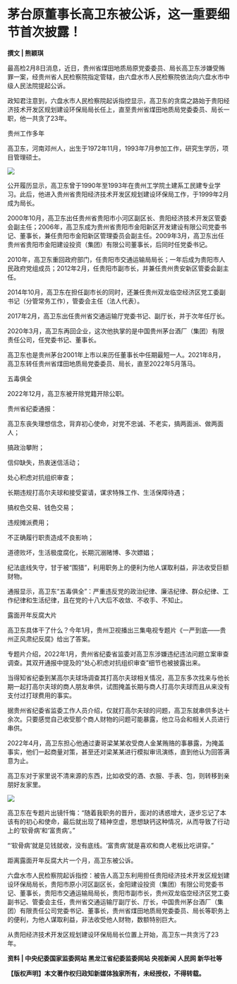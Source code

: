 # 茅台原董事长高卫东被公诉，这一重要细节首次披露！

**撰文 | 熊颖琪**

最高检2月8日消息，近日，贵州省煤田地质局原党委委员、局长高卫东涉嫌受贿罪一案，经贵州省人民检察院指定管辖，由六盘水市人民检察院依法向六盘水市中级人民法院提起公诉。

政知君注意到，六盘水市人民检察院起诉指控显示，高卫东的贪腐之路始于贵阳经济技术开发区规划建设环保局局长任上，直至贵州省煤田地质局党委委员、局长一职，他一共贪了23年。

贵州工作多年

高卫东，河南邓州人，出生于1972年11月，1993年7月参加工作，研究生学历，项目管理硕士。

![](https://inews.gtimg.com/news_bt/OIfwDBcoXiRLk3gQVexOR6jQ7-UEbklS2bWFoTRVFz_VkAA/1000)

公开履历显示，高卫东曾于1990年至1993年在贵州工学院土建系工民建专业学习。此后，他进入贵州省贵阳经济技术开发区规划建设环保局工作，于1999年2月成为局长。

2000年10月，高卫东出任贵州省贵阳市小河区副区长、贵阳经济技术开发区管委会副主任；2006年，高卫东成为贵州省贵阳市金阳新区开发建设有限公司党委书记、董事长，兼任贵阳市金阳新区管理委员会副主任。2009年3月，高卫东出任贵州省贵阳市金阳建设投资（集团）有限公司董事长，后同时任党委书记。

2010年，高卫东重回政府部门，任贵阳市交通运输局局长；一年后成为贵阳市人民政府党组成员；2012年2月，任贵阳市副市长，并兼任贵州贵安新区管委会副主任。

2014年10月，高卫东在担任副市长的同时，还兼任贵州双龙临空经济区党工委副书记（分管常务工作），管委会主任（法人代表）。

2017年2月，高卫东出任贵州省交通运输厅党委书记、副厅长，并于次年任厅长。

2020年3月，高卫东再回企业，这次他执掌的是中国贵州茅台酒厂（集团）有限责任公司，任党委书记、董事长。

高卫东也是贵州茅台2001年上市以来历任董事长中任期最短一人。2021年8月，高卫东转任贵州省煤田地质局党委委员、局长，直至2022年5月落马。

五毒俱全

2022年12月，高卫东被开除党籍开除公职。

贵州省纪委通报：

高卫东丧失理想信念，背弃初心使命，对党不忠诚、不老实，搞两面派、做两面人；

搞政治攀附；

信仰缺失，热衷迷信活动；

处心积虑对抗组织审查；

长期违规打高尔夫球和接受宴请，谋求特殊工作、生活保障待遇；

搞权色交易、钱色交易；

违规摊派费用；

不正确履行职责造成不良影响；

道德败坏，生活极度腐化，长期沉溺赌博、多次嫖娼；

纪法底线失守，甘于被“围猎”，利用职务上的便利为他人谋取利益，非法收受巨额财物。

通报显示，高卫东“五毒俱全”：严重违反党的政治纪律、廉洁纪律、群众纪律、工作纪律和生活纪律，且在党的十八大后不收敛、不收手、不知止。

露面开年反腐大片

高卫东具体干了什么？今年1月，贵州卫视播出三集电视专题片《一严到底——贵州正风肃纪反腐》给出了答案。

专题片介绍，2022年1月，贵州省纪委省监委对高卫东涉嫌违纪违法问题立案审查调查。其双开通报中提及的“处心积虑对抗组织审查”细节也被披露出来。

当得知省纪委到某高尔夫球场调查其打高尔夫球相关情况，高卫东多次找来与他长期一起打高尔夫球的商人朋友串供，试图掩盖长期与商人打高尔夫球而且从来没有支付过打球费用的事实。

据贵州省纪委省监委工作人员介绍，仅就打高尔夫球的问题，高卫东就串供多达十余次。只要感觉自己收受那个商人财物的问题可能暴露，他立马会和相关人员进行串供。

2022年4月，高卫东担心他通过妻哥梁某某收受商人金某贿赂的事暴露，为掩盖事实，他们一起商量对策，甚至还对梁某某进行模拟审讯演练，直到他认为回答满意为止。

高卫东对于家里说不清来源的东西，比如收受的酒、衣服、手表、包，则转移到亲朋好友家里。

![](https://inews.gtimg.com/news_bt/OiSKKH4gk3V3le7AxjbEvpXoDvEgbxJPtxsN2a3utaY1wAA/1000)

高卫东在专题片出镜忏悔：“随着我职务的晋升，面对的诱惑增大，逐步忘记了本该有的初心和使命，最后就出现了精神空虚，思想缺钙这种情况，从而导致了行动上的‘软骨病’和‘富贵病’。”

“‘软骨病’就是见钱就收，没有底线。‘富贵病’就是喜欢和商人老板比吃讲穿。”

距离露面开年反腐大片一个月，高卫东被公诉。

六盘水市人民检察院起诉指控：被告人高卫东利用担任贵阳经济技术开发区规划建设环保局局长，贵阳市原小河区副区长，金阳建设投资（集团）有限公司党委书记、董事长，贵阳市交通运输局局长，贵阳市副市长，贵州双龙临空经济区党工委副书记、管委会主任，贵州省交通运输厅副厅长、厅长，中国贵州茅台酒厂（集团）有限责任公司党委书记、董事长，贵州省煤田地质局党委委员、局长等职务上的便利，为他人谋取利益，非法收受他人财物，数额特别巨大。

从贵阳经济技术开发区规划建设环保局局长位置上开始，高卫东一共贪污了23年。

**资料 | 中央纪委国家监委网站 黑龙江省纪委监委网站 央视新闻 人民网 新华社等**

**【版权声明】本文著作权归政知新媒体独家所有，未经授权，不得转载。**

